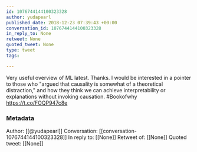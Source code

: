 ```yaml
---
id: 1076744144100323328
author: yudapearl
published_date: 2018-12-23 07:39:43 +00:00
conversation_id: 1076744144100323328
in_reply_to: None
retweet: None
quoted_tweet: None
type: tweet
tags:

---
```


Very useful overview of ML latest. Thanks. I would be interested in a pointer to those who "argued that causality is somewhat of a theoretical distraction," and how they think we can achieve interpretability or explanations without invoking causation. #Bookofwhy https://t.co/FOQP947c8e

### Metadata

Author: [[@yudapearl]]
Conversation: [[conversation-1076744144100323328]]
In reply to: [[None]]
Retweet of: [[None]]
Quoted tweet: [[None]]
